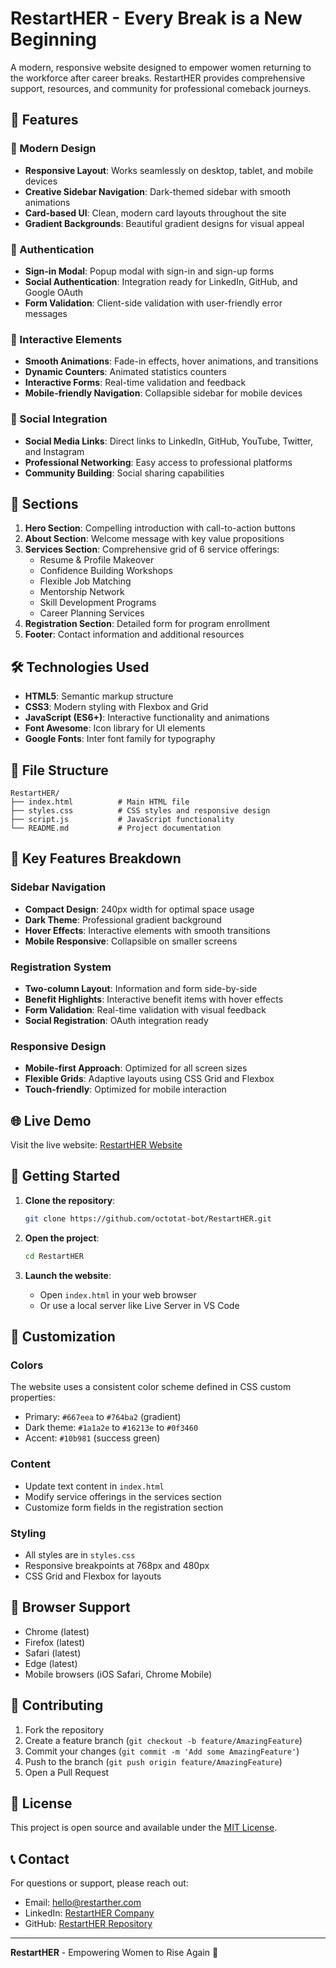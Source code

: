 # RestartHER - Every Break is a New Beginning

A modern, responsive website designed to empower women returning to the workforce after career breaks. RestartHER provides comprehensive support, resources, and community for professional comeback journeys.

## 🌟 Features

### 🎨 Modern Design
- **Responsive Layout**: Works seamlessly on desktop, tablet, and mobile devices
- **Creative Sidebar Navigation**: Dark-themed sidebar with smooth animations
- **Card-based UI**: Clean, modern card layouts throughout the site
- **Gradient Backgrounds**: Beautiful gradient designs for visual appeal

### 🔐 Authentication
- **Sign-in Modal**: Popup modal with sign-in and sign-up forms
- **Social Authentication**: Integration ready for LinkedIn, GitHub, and Google OAuth
- **Form Validation**: Client-side validation with user-friendly error messages

### 📱 Interactive Elements
- **Smooth Animations**: Fade-in effects, hover animations, and transitions
- **Dynamic Counters**: Animated statistics counters
- **Interactive Forms**: Real-time validation and feedback
- **Mobile-friendly Navigation**: Collapsible sidebar for mobile devices

### 🔗 Social Integration
- **Social Media Links**: Direct links to LinkedIn, GitHub, YouTube, Twitter, and Instagram
- **Professional Networking**: Easy access to professional platforms
- **Community Building**: Social sharing capabilities

## 🚀 Sections

1. **Hero Section**: Compelling introduction with call-to-action buttons
2. **About Section**: Welcome message with key value propositions
3. **Services Section**: Comprehensive grid of 6 service offerings:
   - Resume & Profile Makeover
   - Confidence Building Workshops
   - Flexible Job Matching
   - Mentorship Network
   - Skill Development Programs
   - Career Planning Services
4. **Registration Section**: Detailed form for program enrollment
5. **Footer**: Contact information and additional resources

## 🛠️ Technologies Used

- **HTML5**: Semantic markup structure
- **CSS3**: Modern styling with Flexbox and Grid
- **JavaScript (ES6+)**: Interactive functionality and animations
- **Font Awesome**: Icon library for UI elements
- **Google Fonts**: Inter font family for typography

## 📁 File Structure

```
RestartHER/
├── index.html          # Main HTML file
├── styles.css          # CSS styles and responsive design
├── script.js           # JavaScript functionality
└── README.md           # Project documentation
```

## 🎯 Key Features Breakdown

### Sidebar Navigation
- **Compact Design**: 240px width for optimal space usage
- **Dark Theme**: Professional gradient background
- **Hover Effects**: Interactive elements with smooth transitions
- **Mobile Responsive**: Collapsible on smaller screens

### Registration System
- **Two-column Layout**: Information and form side-by-side
- **Benefit Highlights**: Interactive benefit items with hover effects
- **Form Validation**: Real-time validation with visual feedback
- **Social Registration**: OAuth integration ready

### Responsive Design
- **Mobile-first Approach**: Optimized for all screen sizes
- **Flexible Grids**: Adaptive layouts using CSS Grid and Flexbox
- **Touch-friendly**: Optimized for mobile interaction

## 🌐 Live Demo

Visit the live website: [RestartHER Website](https://octotat-bot.github.io/RestartHER/)

## 🚀 Getting Started

1. **Clone the repository**:
   ```bash
   git clone https://github.com/octotat-bot/RestartHER.git
   ```

2. **Open the project**:
   ```bash
   cd RestartHER
   ```

3. **Launch the website**:
   - Open `index.html` in your web browser
   - Or use a local server like Live Server in VS Code

## 🔧 Customization

### Colors
The website uses a consistent color scheme defined in CSS custom properties:
- Primary: `#667eea` to `#764ba2` (gradient)
- Dark theme: `#1a1a2e` to `#16213e` to `#0f3460`
- Accent: `#10b981` (success green)

### Content
- Update text content in `index.html`
- Modify service offerings in the services section
- Customize form fields in the registration section

### Styling
- All styles are in `styles.css`
- Responsive breakpoints at 768px and 480px
- CSS Grid and Flexbox for layouts

## 📱 Browser Support

- Chrome (latest)
- Firefox (latest)
- Safari (latest)
- Edge (latest)
- Mobile browsers (iOS Safari, Chrome Mobile)

## 🤝 Contributing

1. Fork the repository
2. Create a feature branch (`git checkout -b feature/AmazingFeature`)
3. Commit your changes (`git commit -m 'Add some AmazingFeature'`)
4. Push to the branch (`git push origin feature/AmazingFeature`)
5. Open a Pull Request

## 📄 License

This project is open source and available under the [MIT License](LICENSE).

## 📞 Contact

For questions or support, please reach out:
- Email: hello@restarther.com
- LinkedIn: [RestartHER Company](https://linkedin.com/company/restarther)
- GitHub: [RestartHER Repository](https://github.com/octotat-bot/RestartHER)

---

**RestartHER** - Empowering Women to Rise Again 🚀
